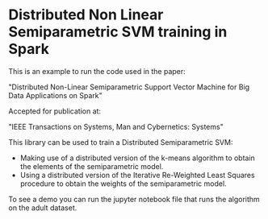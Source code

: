 # Distributed Non Linear Semiparametric SVM training in Spark 

This is an example to run the code used in the paper:

"Distributed Non-Linear Semiparametric Support Vector Machine for Big Data Applications on Spark"

Accepted for publication at:

"IEEE Transactions on Systems, Man and Cybernetics: Systems"

This library can be used to train a Distributed Semiparametric SVM:

 - Making use of a distributed version of the k-means algorithm to obtain the elements of the semiparametric model.
 - Using a distributed version of the Iterative Re-Weighted Least Squares procedure to obtain the weights of the semiparametric model.

To see a demo you can run the jupyter notebook file that runs the algorithm on the adult dataset.



